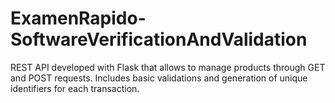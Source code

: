 # ExamenRapido-SoftwareVerificationAndValidation
REST API developed with Flask that allows to manage products through GET and POST requests. Includes basic validations and generation of unique identifiers for each transaction.
